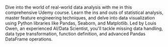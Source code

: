 Dive into the world of real-world data analysis with me in this comprehensive Udemy course. Learn the ins and outs of statistical analysis, master feature engineering techniques, and delve into data visualization using Python libraries like Pandas, Seaborn, and Matplotlib. Led by Louis Owen, an experienced AI/Data Scientist, you'll tackle missing data handling, data type transformation, function definition, and advanced Pandas DataFrame operations.

